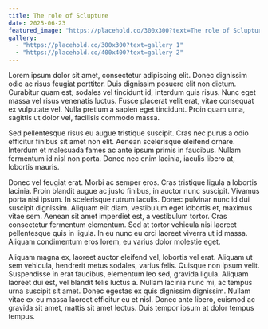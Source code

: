 ```yaml
---
title: The role of Sclupture
date: 2025-06-23
featured_image: "https://placehold.co/300x300?text=The role of Sclupture"
gallery:
  - "https://placehold.co/300x300?text=gallery 1"
  - "https://placehold.co/400x400?text=gallery 2"
---
```




Lorem ipsum dolor sit amet, consectetur adipiscing elit. Donec dignissim odio ac risus feugiat porttitor. Duis dignissim posuere elit non dictum. Curabitur quam est, sodales vel tincidunt id, interdum quis risus. 
Nunc eget massa vel risus venenatis luctus. Fusce placerat velit erat, vitae consequat ex vulputate vel. Nulla pretium a sapien eget tincidunt. Proin quam urna, sagittis ut dolor vel, facilisis commodo massa. 

Sed 
pellentesque risus eu augue tristique suscipit. Cras nec purus a odio efficitur finibus sit amet non elit. Aenean scelerisque eleifend ornare. Interdum et malesuada fames ac ante ipsum primis in faucibus. Nullam fermentum id nisl non porta. Donec nec enim lacinia, iaculis libero at, lobortis mauris.

Donec vel feugiat erat. Morbi ac semper eros. Cras tristique ligula a lobortis lacinia. Proin blandit augue ac justo finibus, in auctor nunc suscipit. Vivamus porta nisi ipsum. In scelerisque rutrum iaculis. Donec pulvinar nunc id dui suscipit dignissim. Aliquam elit diam, vestibulum eget lobortis et, maximus vitae sem. Aenean sit amet imperdiet est, a vestibulum tortor. Cras consectetur fermentum elementum. Sed at tortor vehicula nisi laoreet pellentesque quis in ligula. In eu nunc eu orci laoreet viverra ut id massa. Aliquam condimentum eros lorem, eu varius dolor molestie eget.

Aliquam magna ex, laoreet auctor eleifend vel, lobortis vel erat. Aliquam ut sem vehicula, hendrerit metus sodales, varius felis. Quisque non ipsum velit. Suspendisse in erat faucibus, elementum leo sed, gravida ligula. Aliquam laoreet dui est, vel blandit felis luctus a. Nullam lacinia nunc mi, ac tempus urna suscipit sit amet. Donec egestas ex quis dignissim dignissim. Nullam vitae ex eu massa laoreet efficitur eu et nisl. Donec ante libero, euismod ac gravida sit amet, mattis sit amet lectus. Duis tempor ipsum at dolor tempus tempus. 